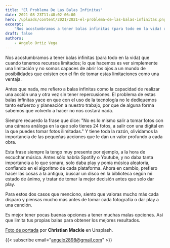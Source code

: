 ```yaml
---
title: "El Problema De Las Balas Infinitas"
date: 2021-08-23T11:48:02-06:00
hero: /uploads/content/2021/2021-el-problema-de-las-balas-infinitas.png
excerpt:  
    "Nos acostumbramos a tener balas infinitas (para todo en la vida) que cuando tenemos recursos limitados; lo que hacemos es ver simplemente una limitación y no somos capaces de abrir los ojos a  un mundo de posibilidades que existen con el fin de tomar estas limitaciones como una ventaja."
draft: false
authors:
    - Angelo Ortiz Vega
---
```


Nos acostumbramos a tener balas infinitas (para todo en la vida) que cuando tenemos recursos limitados; lo que hacemos es ver simplemente una limitación y no somos capaces de abrir los ojos a  un mundo de posibilidades que existen con el fin de tomar estas limitaciones como una ventaja.

Antes que nada, me refiero a balas infinitas como la capacidad de realizar una acción una y otra vez sin tener repercusiones. El problema de estas balas infinitas yace en que con el uso de la tecnología no le dediquemos tanto esfuerzo y planeación a nuestro trabajo, por que de alguna forma sabemos que volverlo a hacer no nos costará nada.

Siempre recuerdo la frase que dice: "No es lo mismo salir a tomar fotos con una cámara análoga en la que solo tienes 24 fotos, a salir con una digital en la que puedes tomar fotos ilimitadas." Y tiene toda la razón, olividamos la importancia de las pequeñas acciones que le dan un valor profundo a cada obra.

Esta frase siempre la tengo muy presente por ejemplo, a la hora de escuchar música. Antes sólo habría Spotify o Youtube, y no daba tanta importancia a lo que sonara, solo daba play y ponía música aleatoria, confiando en el algoritmo de cada plataforma. Ahora en cambio, prefiero hacer las cosas a la antigua, buscar un disco en la biblioteca según mi estado de ánimo, y tratar de tomar la mejor decisión antes que solo dar play.

Para estos dos casos que menciono, siento que valoras mucho más cada disparo y piensas mucho más antes de tomar cada fotografía o dar play a una canción.

Es mejor tener pocas buenas opciones a tener muchas malas opciones. Así que limita tus propias balas para obtener los mejores resultados.


[Foto de portada](https://unsplash.com/photos/az2pTpXsDg0) por **Christian Mackie** en Unsplash.


{{< subscribe email="angelo2898@gmail.com" >}}